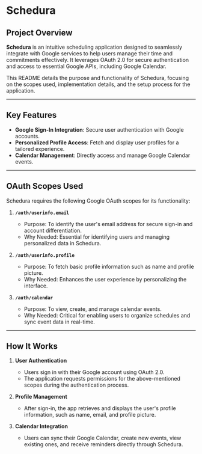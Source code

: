 # **Schedura**

## **Project Overview**

**Schedura** is an intuitive scheduling application designed to seamlessly integrate with Google services to help users manage their time and commitments effectively. It leverages OAuth 2.0 for secure authentication and access to essential Google APIs, including Google Calendar.

This README details the purpose and functionality of Schedura, focusing on the scopes used, implementation details, and the setup process for the application.

---

## **Key Features**

- **Google Sign-In Integration**: Secure user authentication with Google accounts.
- **Personalized Profile Access**: Fetch and display user profiles for a tailored experience.
- **Calendar Management**: Directly access and manage Google Calendar events.

---

## **OAuth Scopes Used**

Schedura requires the following Google OAuth scopes for its functionality:

1. **`/auth/userinfo.email`**

   - Purpose: To identify the user's email address for secure sign-in and account differentiation.
   - Why Needed: Essential for identifying users and managing personalized data in Schedura.

2. **`/auth/userinfo.profile`**

   - Purpose: To fetch basic profile information such as name and profile picture.
   - Why Needed: Enhances the user experience by personalizing the interface.

3. **`/auth/calendar`**
   - Purpose: To view, create, and manage calendar events.
   - Why Needed: Critical for enabling users to organize schedules and sync event data in real-time.

---

## **How It Works**

1. **User Authentication**

   - Users sign in with their Google account using OAuth 2.0.
   - The application requests permissions for the above-mentioned scopes during the authentication process.

2. **Profile Management**

   - After sign-in, the app retrieves and displays the user's profile information, such as name, email, and profile picture.

3. **Calendar Integration**
   - Users can sync their Google Calendar, create new events, view existing ones, and receive reminders directly through Schedura.
